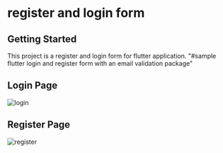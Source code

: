 # register and login form
## Getting Started

This project is a register and login form for flutter application.
"#sample flutter login and register form with an email validation package" 

## Login Page
![login](https://user-images.githubusercontent.com/62836983/174011574-1c3dbbbd-ea95-4d7b-a0d9-f1c82f40bb41.png)

## Register Page

![register](https://user-images.githubusercontent.com/62836983/174011717-65085e0c-dd6b-4be3-b97c-06840025e358.png)

